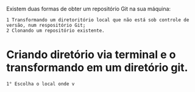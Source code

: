 
Existem duas formas de obter um repositório Git na sua máquina:

	1 Transformando um diretoritório local que não está sob controle de versão, num respositório Git;
	2 Clonando um repositório existente.

# Criando diretório via terminal e o transformando em um diretório git.

	1° Escolha o local onde v

